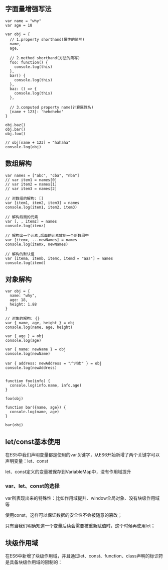 ## 字面量增强写法

```
var name = "why"
var age = 18

var obj = {
  // 1.property shorthand(属性的简写)
  name,
  age,

  // 2.method shorthand(方法的简写)
  foo: function() {
    console.log(this)
  },
  bar() {
    console.log(this)
  },
  baz: () => {
    console.log(this)
  },

  // 3.computed property name(计算属性名)
  [name + 123]: 'hehehehe'
}

obj.baz()
obj.bar()
obj.foo()

// obj[name + 123] = "hahaha"
console.log(obj)
```

## 数组解构

```
var names = ["abc", "cba", "nba"]
// var item1 = names[0]
// var item2 = names[1]
// var item3 = names[2]

// 对数组的解构: []
var [item1, item2, item3] = names
console.log(item1, item2, item3)

// 解构后面的元素
var [, , itemz] = names
console.log(itemz)

// 解构出一个元素,后面的元素放到一个新数组中
var [itemx, ...newNames] = names
console.log(itemx, newNames)

// 解构的默认值
var [itema, itemb, itemc, itemd = "aaa"] = names
console.log(itemd)

```

## 对象解构

```
var obj = {
  name: "why",
  age: 18,
  height: 1.88
}

// 对象的解构: {}
var { name, age, height } = obj
console.log(name, age, height)

var { age } = obj
console.log(age)

var { name: newName } = obj
console.log(newName)

var { address: newAddress = "广州市" } = obj
console.log(newAddress)


function foo(info) {
  console.log(info.name, info.age)
}

foo(obj)

function bar({name, age}) {
  console.log(name, age)
}

bar(obj)
```

## let/const基本使用

在ES5中我们声明变量都是使用的var关键字，从ES6开始新增了两个关键字可以声明变量：let、const

let、const定义的变量被保存到VariableMap中，没有作用域提升

### var、let、const的选择

var所表现出来的特殊性：比如作用域提升、window全局对象、没有块级作用域等

使用const，这样可以保证数据的安全性不会被随意的篡改； 

只有当我们明确知道一个变量后续会需要被重新赋值时，这个时候再使用let； 

## 块级作用域

在ES6中新增了块级作用域，并且通过let、const、function、class声明的标识符是具备块级作用域的限制的：

